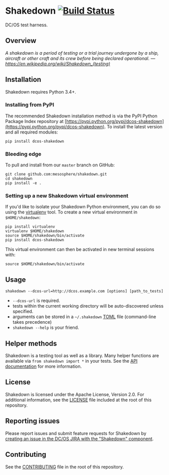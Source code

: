 # Shakedown [![Build Status](http://jenkins.mesosphere.com/service/jenkins/buildStatus/icon?job=public-shakedown-master)](http://jenkins.mesosphere.com/service/jenkins/job/public-shakedown-master/)

DC/OS test harness.


## Overview

*A shakedown is a period of testing or a trial journey undergone by a ship, aircraft or other craft and its crew before being declared operational.
    — https://en.wikipedia.org/wiki/Shakedown_(testing)*


## Installation

Shakedown requires Python 3.4+.

### Installing from PyPI

The recommended Shakedown installation method is via the PyPI Python Package Index repository at [https://pypi.python.org/pypi/dcos-shakedown](https://pypi.python.org/pypi/dcos-shakedown).  To install the latest version and all required modules:

`pip install dcos-shakedown`

### Bleeding edge

To pull and install from our `master` branch on GitHub:

```
git clone github.com:mesosphere/shakedown.git
cd shakedown
pip install -e .
```

### Setting up a new Shakedown virtual environment

If you'd like to isolate your Shakedown Python environment, you can do so using the [virtualenv](https://pypi.python.org/pypi/virtualenv) tool.  To create a new virtual environment in `$HOME/shakedown`:

```
pip install virtualenv
virtualenv $HOME/shakedown
source $HOME/shakedown/bin/activate
pip install dcos-shakedown
```

This virtual environment can then be activated in new terminal sessions with:

`source $HOME/shakedown/bin/activate`


## Usage

`shakedown --dcos-url=http://dcos.example.com [options] [path_to_tests]`

- `--dcos-url` is required.
- tests within the current working directory will be auto-discovered unless specified.
- arguments can be stored in a `~/.shakedown` [TOML](https://github.com/toml-lang/toml) file (command-line takes precedence)
- `shakedown --help` is your friend.


## Helper methods

Shakedown is a testing tool as well as a library.  Many helper functions are available via `from shakedown import *` in your tests.  See the [API documentation](API.md) for more information.


## License

Shakedown is licensed under the Apache License, Version 2.0.  For additional information, see the [LICENSE](LICENSE) file included at the root of this repository.


## Reporting issues

Please report issues and submit feature requests for Shakedown by [creating an issue in the DC/OS JIRA with the "Shakedown" component](https://dcosjira.atlassian.net/secure/CreateIssueDetails!init.jspa?pid=10001&issuetype=10003&components=10700).


## Contributing

See the [CONTRIBUTING](CONTRIBUTING.md) file in the root of this repository.
